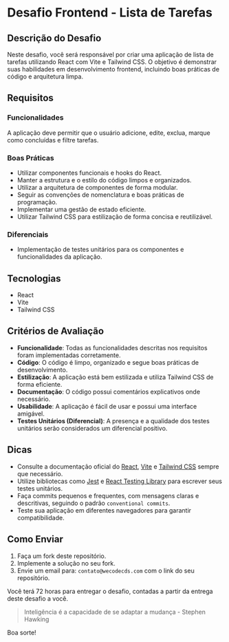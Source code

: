# Desafio Frontend - Lista de Tarefas

## Descrição do Desafio

Neste desafio, você será responsável por criar uma aplicação de lista de tarefas utilizando React com Vite e Tailwind CSS. O objetivo é demonstrar suas habilidades em desenvolvimento frontend, incluindo boas práticas de código e arquitetura limpa.

## Requisitos

### Funcionalidades

A aplicação deve permitir que o usuário adicione, edite, exclua, marque como concluídas e filtre tarefas.

### Boas Práticas

- Utilizar componentes funcionais e hooks do React.
- Manter a estrutura e o estilo do código limpos e organizados.
- Utilizar a arquitetura de componentes de forma modular.
- Seguir as convenções de nomenclatura e boas práticas de programação.
- Implementar uma gestão de estado eficiente.
- Utilizar Tailwind CSS para estilização de forma concisa e reutilizável.

### Diferenciais

- Implementação de testes unitários para os componentes e funcionalidades da aplicação.

## Tecnologias

- React
- Vite
- Tailwind CSS

## Critérios de Avaliação

- **Funcionalidade**: Todas as funcionalidades descritas nos requisitos foram implementadas corretamente.
- **Código**: O código é limpo, organizado e segue boas práticas de desenvolvimento.
- **Estilização**: A aplicação está bem estilizada e utiliza Tailwind CSS de forma eficiente.
- **Documentação**: O código possui comentários explicativos onde necessário.
- **Usabilidade**: A aplicação é fácil de usar e possui uma interface amigável.
- **Testes Unitários (Diferencial)**: A presença e a qualidade dos testes unitários serão considerados um diferencial positivo.

## Dicas

- Consulte a documentação oficial do [React](https://reactjs.org/), [Vite](https://vitejs.dev/) e [Tailwind CSS](https://tailwindcss.com/) sempre que necessário.
- Utilize bibliotecas como [Jest](https://jestjs.io/) e [React Testing Library](https://testing-library.com/docs/react-testing-library/intro/) para escrever seus testes unitários.
- Faça commits pequenos e frequentes, com mensagens claras e descritivas, seguindo o padrão `conventional commits`.
- Teste sua aplicação em diferentes navegadores para garantir compatibilidade.

## Como Enviar

1. Faça um fork deste repositório.
2. Implemente a solução no seu fork.
3. Envie um email para: `contato@wecodecds.com` com o link do seu repositório.

Você terá 72 horas para entregar o desafio, contadas a partir da entrega deste desafio a você.

> Inteligência é a capacidade de se adaptar a mudança - Stephen Hawking

Boa sorte!